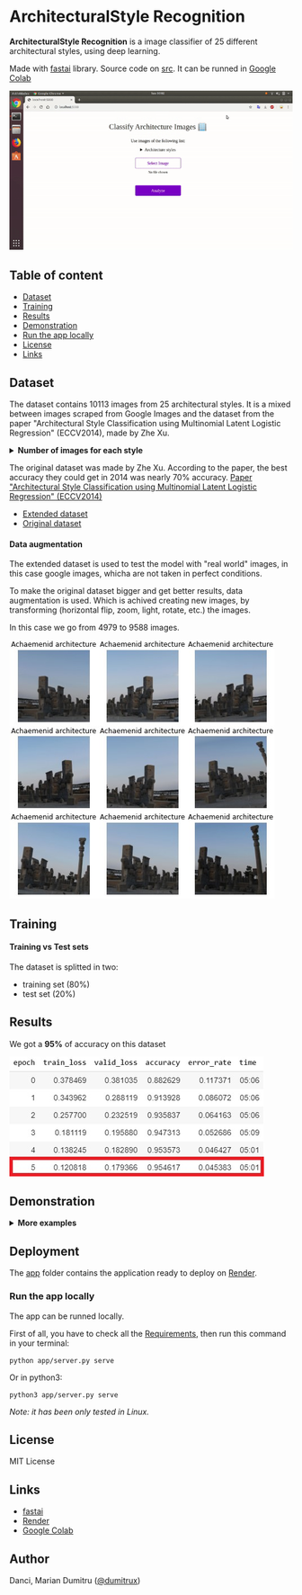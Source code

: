 # ArchitecturalStyle Recognition

**ArchitecturalStyle Recognition** is a image classifier of 25 different architectural styles, using deep learning.

Made with [fastai](https://www.fast.ai) library.
Source code on [src](./src/architectural-style-recognition.ipynb). It can be runned in [Google Colab](colab.research.google.com)

![Deconstructivism](./images/test1.gif)



## Table of content
* [Dataset](#dataset)
* [Training](#training)
* [Results](#results)
* [Demonstration](#demonstration)
* [Run the app locally](#run-the-app-locally)
* [License](#license)
* [Links](#links)



## Dataset

The dataset contains 10113 images from 25 architectural styles.
It is a mixed between images scraped from Google Images and the dataset from the paper "Architectural Style Classification using Multinomial Latent Logistic Regression" (ECCV2014), made by Zhe Xu.

<details><summary><b>Number of images for each style</b></summary>

- Achaemenid architecture: 392
- American craftsman style: 364
- American Foursquare architecture: 362
- Ancient Egyptian architecture: 406
- Art Deco architecture: 566
- Art Nouveau architecture: 615
- Baroque architecture: 456
- Bauhaus architecture: 315
- Beaux-Arts architecture: 424
- Byzantine architecture: 313
- Chicago school architecture: 278
- Colonial architecture: 480
- Deconstructivism: 335
- Edwardian architecture: 280
- Georgian architecture: 381
- Gothic architecture: 331
- Greek Revival architecture: 523
- International style: 417
- Novelty architecture: 382
- Palladian architecture: 343
- Postmodern architecture: 322
- Queen Anne architecture: 720
- Romanesque architecture: 301
- Russian Revival architecture: 352
- Tudor Revival architecture: 455
</details>



The original dataset was made by Zhe Xu.
According to the paper, the best accuracy they could get in 2014 was nearly 70% accuracy.
[Paper "Architectural Style Classification using Multinomial Latent Logistic Regression" (ECCV2014)](http://vigir.missouri.edu/~gdesouza/Research/Conference_CDs/ECCV_2014/papers/8689/86890600.pdf)


- [Extended dataset](https://www.kaggle.com/dumitrux/architectural-styles-dataset)
- [Original dataset](https://www.kaggle.com/wwymak/architecture-dataset)



#### Data augmentation

The extended dataset is used to test the model with "real world" images, in this case google images, whicha are not taken in perfect conditions.

To make the original dataset bigger and get better results, data augmentation is used.
Which is achived creating new images, by transforming (horizontal flip, zoom, light, rotate, etc.) the images.

In this case we go from 4979 to 9588 images.

![Data augmentation](./images/data-augmentation.jpg)



## Training

#### Training vs Test sets

The dataset is splitted in two:
  * training set (80%)
  * test set (20%)



## Results
We got a **95%** of accuracy on this dataset

![Accuracy results](./images/results.jpg)



## Demonstration

<details><summary><b>More examples</b></summary>

**Greek Revival:**

![Greek Revival](./images/test2.gif)


**Byzantine:**

![Byzantine](./images/test3.gif)


**Gothic:**

![Gothic](./images/test4.gif)


**Bauhaus:**

![Bauhaus](./images/test5.gif)

</details>



## Deployment

The [app](./app) folder contains the application ready to deploy on [Render](https://render.com).



### Run the app locally

The app can be runned locally.

First of all, you have to check all the [Requirements](./requirements.txt), then run this command in your terminal:

    python app/server.py serve

Or in python3:

    python3 app/server.py serve


*Note: it has been only tested in Linux.*



## License

MIT License



## Links

* [fastai](https://www.fast.ai)
* [Render](https://render.com)
* [Google Colab](colab.research.google.com)



## Author
Danci, Marian Dumitru ([@dumitrux](https://github.com/dumitrux))